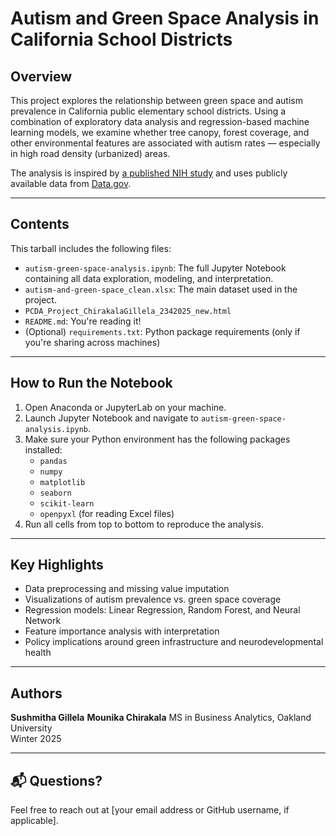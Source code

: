 # Autism and Green Space Analysis in California School Districts

## Overview
This project explores the relationship between green space and autism prevalence in California public elementary school districts. Using a combination of exploratory data analysis and regression-based machine learning models, we examine whether tree canopy, forest coverage, and other environmental features are associated with autism rates — especially in high road density (urbanized) areas.

The analysis is inspired by [a published NIH study](https://pmc.ncbi.nlm.nih.gov/articles/PMC6104398/) and uses publicly available data from [Data.gov](https://catalog.data.gov/dataset/autism-and-green-space-clean).

---

## Contents
This tarball includes the following files:

- `autism-green-space-analysis.ipynb`: The full Jupyter Notebook containing all data exploration, modeling, and interpretation.
- `autism-and-green-space_clean.xlsx`: The main dataset used in the project.
- `PCDA_Project_ChirakalaGillela_2342025_new.html`
- `README.md`: You're reading it!
- (Optional) `requirements.txt`: Python package requirements (only if you're sharing across machines)

---

## How to Run the Notebook
1. Open Anaconda or JupyterLab on your machine.
2. Launch Jupyter Notebook and navigate to `autism-green-space-analysis.ipynb`.
3. Make sure your Python environment has the following packages installed:
   - `pandas`
   - `numpy`
   - `matplotlib`
   - `seaborn`
   - `scikit-learn`
   - `openpyxl` (for reading Excel files)
4. Run all cells from top to bottom to reproduce the analysis.

---

## Key Highlights
- Data preprocessing and missing value imputation
- Visualizations of autism prevalence vs. green space coverage
- Regression models: Linear Regression, Random Forest, and Neural Network
- Feature importance analysis with interpretation
- Policy implications around green infrastructure and neurodevelopmental health

---

## Authors
**Sushmitha Gillela**  **Mounika Chirakala** 
MS in Business Analytics, Oakland University  
Winter 2025

---

## 📬 Questions?
Feel free to reach out at [your email address or GitHub username, if applicable].
